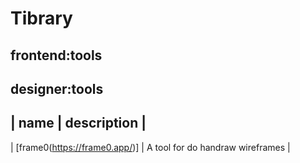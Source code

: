 # Tibrary

## frontend:tools 


## designer:tools

| name | description |
----------------------
| [frame0(https://frame0.app/)] | A tool for do handraw wireframes |
